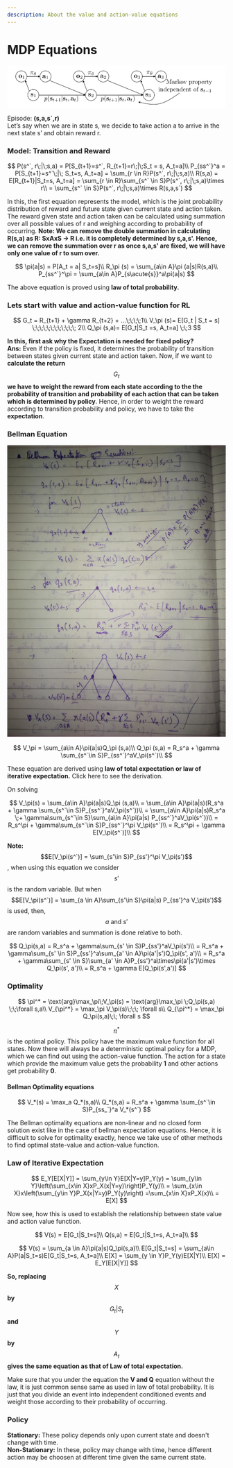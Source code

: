 ```yaml
---
description: About the value and action-value equations
---
```


# MDP Equations

![Relation between state, observation and action in temporal domain](../.gitbook/assets/image%20%2844%29.png)

Episode: **\(s,a,s\`,r\)**  
Let’s say when we are in state s, we decide to take action a to arrive in the next state s’ and obtain reward r.

### Model: Transition and Reward

$$
P(s^`, r\;|\;s,a) = P[S_{t+1}=s^`, R_{t+1}=r\;|\;S_t = s, A_t=a]\\
P_{ss^`}^a = P[S_{t+1}=s^`\;|\; S_t=s, A_t=a] = \sum_{r \in R}P(s^`, r\;|\;s,a)\\
R(s,a) = E[R_{t+1}|S_t=s, A_t=a] = \sum_{r \in R}\sum_{s^` \in S}P(s^`, r\;|\;s,a)\times r\\
= \sum_{s^` \in S}P(s^`, r\;|\;s,a)\times R(s,a,s`)
$$

In this, the first equation represents the model, which is the joint probability distribution of reward and future state given current state and action taken. The reward given state and action taken can be calculated using summation over all possible values of r and weighing according to probability of occurring. **Note: We can remove the double summation in calculating R\(s,a\) as R: SxAxS -&gt; R i.e. it is completely determined by s,a,s'. Hence, we can remove the summation over r as once s,a,s' are fixed, we will have only one value of r to sum over.** 

$$
\pi(a|s) = P[A_t = a| S_t=s]\\
R_\pi (s) = \sum_{a\in A}\pi (a|s)R(s,a)\\
P_{ss^`}^\pi = \sum_{a\in A}P_{s\acute{s}}^a\pi(a|s)
$$

The above equation is proved using **law of total probability.**

### Lets start with value and action-value function for RL

$$
G_t = R_{t+1} + \gamma R_{t+2} + ...\;\;\;\;1\\
V_\pi (s)= E[G_t | S_t = s] \;\;\;\;\;\;\;\;\;\;\;\; 2\\
Q_\pi (s,a)= E[G_t|S_t =s, A_t=a] \;\;3
$$

**In this, first ask why the Expectation is needed for fixed policy?  
Ans:** Even if the policy is fixed, it determines the probability of transition between states given current state and action taken. Now, if we want to **calculate the return** $$G_t$$ **we have to weight the reward from each state according to the the probability of transition and probability of each action that can be taken which is determined by policy**. Hence, in order to weight the reward according to transition probability and policy, we have to take the **expectation**. 

### Bellman Equation

![Diagram explanation for bellman equation](../.gitbook/assets/img_20181017_020435.jpg)

$$
V_\pi = \sum_{a\in A}\pi(a|s)Q_\pi (s,a)\\
Q_\pi (s,a) = R_s^a + \gamma \sum_{s^`\in S}P_{ss^`}^aV_\pi(s^`)\\
$$

These equation are derived using **law of total expectation or law of iterative expectation.** Click here to see the derivation.  

On solving

$$
V_\pi(s) = \sum_{a\in A}\pi(a|s)Q_\pi (s,a)\\
=  \sum_{a\in A}\pi(a|s)(R_s^a + \gamma \sum_{s^`\in S}P_{ss^`}^aV_\pi(s^`))\\
= \sum_{a\in A}\pi(a|s)R_s^a \;+ \gamma\sum_{s^`\in S}\sum_{a\in A}\pi(a|s) P_{ss^`}^aV_\pi(s^`))\\
= R_s^\pi + \gamma\sum_{s^`\in S}P_{ss^`}^\pi V_\pi(s^`)\\
= R_s^\pi + \gamma E[V_\pi(s^`)]\\
$$

**Note:** $$E[V_\pi(s^`)] = \sum_{s'\in S}P_{ss'}^\pi V_\pi(s')$$, when using this equation we consider $$s'$$ is the random variable. But when $$E[V_\pi(s^`)] = \sum_{a \in A}\sum_{s'\in S}\pi(a|s) P_{ss'}^a V_\pi(s')$$ is used, then, $$a\text{ and } s'$$ are random variables and summation is done relative to both. 

$$
Q_\pi(s,a) = R_s^a + \gamma\sum_{s' \in S}P_{ss'}^aV_\pi(s')\\
= R_s^a + \gamma\sum_{s' \in S}P_{ss'}^a\sum_{a' \in A}\pi(a'|s')Q_\pi(s', a')\\
= R_s^a + \gamma\sum_{s' \in S}\sum_{a' \in A}P_{ss'}^a\times\pi(a'|s')\times Q_\pi(s', a')\\
= R_s^a + \gamma E[Q_\pi(s',a')]
$$

### Optimality

$$
\pi^* = \text{arg}\max_\pi\;V_\pi(s) = \text{arg}\max_\pi \;Q_\pi(s,a) \;\;\forall s,a\\
V_{\pi^*} = \max_\pi V_\pi(s)\;\;\; \forall s\\
Q_{\pi^*} = \max_\pi Q_\pi(s,a)\;\; \forall s
$$

$$\pi^* $$ is the optimal policy. This policy have the maximum value function for all states. Now there will always be a deterministic optimal policy for a MDP, which we can find out using the action-value function. The action for a state which provide the maximum value gets the probability **1** and other actions get probability **0**.

#### Bellman Optimality equations

$$
V_*(s) = \max_a Q_*(s,a)\\
Q_*(s,a) = R_s^a + \gamma \sum_{s^`\in S}P_{ss_`}^a V_*(s^`)
$$

The Bellman optimality equations are non-linear and no closed form solution exist like in the case of bellman expectation equations. Hence, it is difficult to solve for optimality exactly, hence we take use of other methods to find optimal state-value and action-value function.

### Law of Iterative Expectation

$$
E_Y[E[X|Y]] = \sum_{y\in Y}E[X|Y=y]P_Y(y) = \sum_{y\in Y}\left(\sum_{x\in X}xP_X(x|Y=y)\right)P_Y(y)\\ = \sum_{x\in X}x\left(\sum_{y\in Y}P_X(x|Y=y)P_Y(y)\right) =\sum_{x\in X}xP_X(x)\\ = E[X]
$$

Now see, how this is used to establish the relationship between state value and action value function. 

$$
V(s) = E[G_t|S_t=s]\\
Q(s,a) = E[G_t|S_t=s, A_t=a]\\
$$

$$
V(s) = \sum_{a \in A}\pi(a|s)Q_\pi(s,a)\\
E[G_t|S_t=s] = \sum_{a\in A}P(a|S_t=s)E[G_t|S_t=s, A_t=a]\\
E[X] = \sum_{y \in Y}P_Y(y)E[X|Y]\\
E[X] = E_Y[E[X|Y]]
$$

**So, replacing** $$X   $$ **by** $$G_t|S_t$$ **and** $$Y$$ **by** $$A_t$$ **gives the same equation as that of Law of total expectation.** 

Make sure that you under the equation the **V and Q** equation without the law, it is just common sense same as used in law of total probability. It is just that you divide an event into independent conditioned events and weight those according to their probability of occurring.  

### Policy

**Stationary:** These policy depends only upon current state and doesn't change with time.   
**Non-Stationary:** In these, policy may change with time, hence different action may be choosen at different time given the same current state. 

